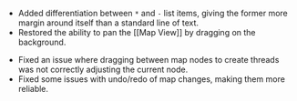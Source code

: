 + Added differentiation between `*` and `-` list items, giving the former more margin around itself than a standard line of text.
+ Restored the ability to pan the [[Map View]] by dragging on the background.
- Fixed an issue where dragging between map nodes to create threads was not correctly adjusting the current node.
- Fixed some issues with undo/redo of map changes, making them more reliable.